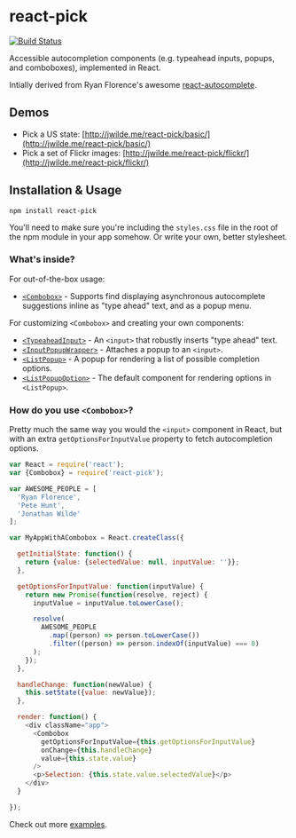 # react-pick

[![Build Status](https://travis-ci.org/hellojwilde/react-pick.svg?branch=master)](https://travis-ci.org/hellojwilde/react-pick)

Accessible autocompletion components (e.g. typeahead inputs, popups, and comboboxes), implemented in React.

Intially derived from Ryan Florence's awesome [react-autocomplete](https://github.com/rackt/react-autocomplete).

## Demos

 - Pick a US state: [http://jwilde.me/react-pick/basic/](http://jwilde.me/react-pick/basic/)
 - Pick a set of Flickr images: [http://jwilde.me/react-pick/flickr/](http://jwilde.me/react-pick/flickr/)

## Installation & Usage

`npm install react-pick`

You'll need to make sure you're including the `styles.css` file in the root of the npm module in your app somehow. Or write your own, better stylesheet.

### What's inside?

For out-of-the-box usage:

- [`<Combobox>`](https://github.com/hellojwilde/react-pick/blob/master/src/Combobox.js) - Supports find displaying asynchronous autocomplete suggestions inline as "type ahead" text, and as a popup menu.

For customizing `<Combobox>` and creating your own components:

- [`<TypeaheadInput>`](https://github.com/hellojwilde/react-pick/blob/master/src/TypeaheadInput.js) - An `<input>` that robustly inserts "type ahead" text.
- [`<InputPopupWrapper>`](https://github.com/hellojwilde/react-pick/blob/master/src/InputPopupWrapper.js) - Attaches a popup to an `<input>`.
- [`<ListPopup>`](https://github.com/hellojwilde/react-pick/blob/master/src/ListPopup.js) - A popup for rendering a list of possible completion options.
- [`<ListPopupOption>`](https://github.com/hellojwilde/react-pick/blob/master/src/ListPopupOption.js) - The default component for rendering options in `<ListPopup>`.

### How do you use `<Combobox>`?

Pretty much the same way you would the `<input>` component in React, but with an extra `getOptionsForInputValue` property to fetch autocompletion options.

```js
var React = require('react');
var {Combobox} = require('react-pick');

var AWESOME_PEOPLE = [
  'Ryan Florence',
  'Pete Hunt', 
  'Jonathan Wilde'
];

var MyAppWithACombobox = React.createClass({

  getInitialState: function() {
    return {value: {selectedValue: null, inputValue: ''}};
  },

  getOptionsForInputValue: function(inputValue) {
    return new Promise(function(resolve, reject) {
      inputValue = inputValue.toLowerCase();

      resolve(
        AWESOME_PEOPLE
          .map((person) => person.toLowerCase())
          .filter((person) => person.indexOf(inputValue) === 0)
      );
    });
  },

  handleChange: function(newValue) {
    this.setState({value: newValue});
  },

  render: function() {
    <div className="app">
      <Combobox
        getOptionsForInputValue={this.getOptionsForInputValue}
        onChange={this.handleChange}
        value={this.state.value}
      />
      <p>Selection: {this.state.value.selectedValue}</p>
    </div>
  }

});
```

Check out more [examples](https://github.com/hellojwilde/react-pick/tree/master/examples).

